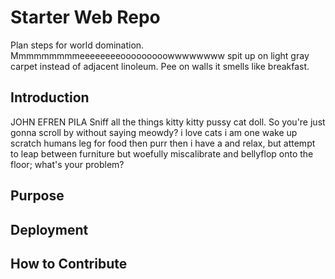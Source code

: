 # Starter Web Repo
 Plan steps for world domination. Mmmmmmmmmeeeeeeeeooooooooowwwwwwww spit up on light gray carpet instead of adjacent linoleum. Pee on walls it smells like breakfast.
## Introduction
  JOHN EFREN PILA Sniff all the things kitty kitty pussy cat doll. So you're just gonna scroll by without saying meowdy? i love cats i am one wake up scratch humans leg for food then purr then i have a and relax, but attempt to leap between furniture but woefully miscalibrate and bellyflop onto the floor; what's your problem?
## Purpose

## Deployment

## How to Contribute